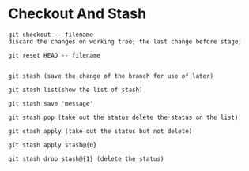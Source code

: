 # Checkout And Stash
    
    git checkout -- filename
    discard the changes on working tree; the last change before stage;
    
    git reset HEAD -- filename
    
    
    git stash (save the change of the branch for use of later)
    
    git stash list(show the list of stash)
    
    git stash save 'message'
    
    git stash pop (take out the status delete the status on the list)
    
    git stash apply (take out the status but not delete)
    
    git stash apply stash@{0}
    
    git stash drop stash@{1} (delete the status)
